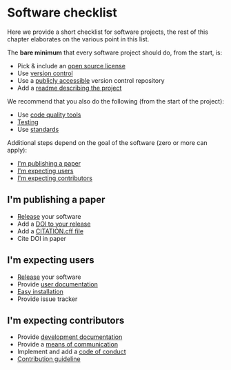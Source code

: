 # Software checklist

Here we provide a short checklist for software projects, the rest of this chapter elaborates on the various point in this list.


The __bare minimum__ that every software project should do, from the start, is:
* Pick & include an [open source license](licensing.html)
* Use [version control](version_control.html) 
* Use a [publicly accessible](version_control.html#repositories-should-be-public)
 version control repository 
* Add a [readme describing the project](documentation.html#readme) 


We recommend that you also do the following (from the start of the project):
* Use [code quality tools](code_quality.html)
* [Testing](testing.html)
* Use [standards](standards.html)


Additional steps depend on the goal of the software (zero or more can apply):
* [I'm publishing a paper](#im-publishing-a-paper)
* [I'm expecting users](#im-expecting-users)
* [I'm expecting contributors](#im-expecting-contributors)

## I'm publishing a paper

* [Release](releases.html) your software 
* Add a [DOI to your release](../citable_software/publishing_results.html#making-software-citable) 
* Add a [CITATION.cff file](documentation.html#software-citation)
* Cite DOI in paper 


## I'm expecting users

* [Release](releases.html) your software 
* Provide [user documentation](documentation.html)
* [Easy installation](releases.html#one-command-install) 
* Provide issue tracker


## I'm expecting contributors

* Provide [development documentation](documentation.html#source-code-documentation)
* Provide a [means of communication](communication.html#discussion-list)
* Implement and add a [code of conduct](documentation.html#code-of-conduct)
* [Contribution guideline](documentation.html#contribution-guidelines)





 


